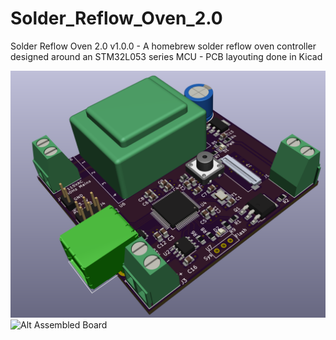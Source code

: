 # Solder_Reflow_Oven_2.0
Solder Reflow Oven 2.0 v1.0.0 - A homebrew solder reflow oven controller designed around an STM32L053 series MCU - PCB layouting done in Kicad
 
![Alt 3D CAD Model](SolderReflow_3D.png)
![Alt Assembled Board](SolderReflowOvenAssembled.jpg)
